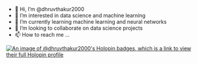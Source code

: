 - 👋 Hi, I’m @dhruvthakur2000
- 👀 I’m interested in data science and machine learning
- 🌱 I’m currently learning machine learning and neural networks
- 💞️ I’m looking to collaborate on data science projects 
- 📫 How to reach me ...



[![An image of @dhruvthakur2000's Holopin badges, which is a link to view their full Holopin profile](https://holopin.me/dhruvthakur2000)](https://holopin.io/@dhruvthakur2000)
<!---
dhruvthakur2000/dhruvthakur2000 is a ✨ special ✨ repository because its `README.md` (this file) appears on your GitHub profile.
You can click the Preview link to take a look at your changes.
--->
